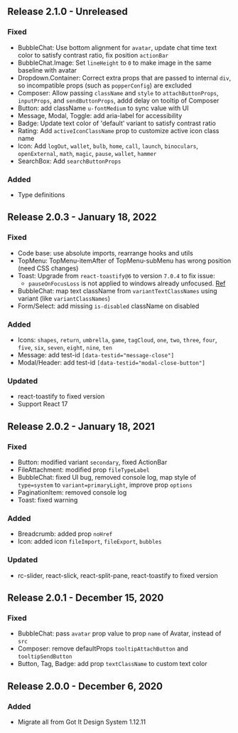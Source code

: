 ## Release 2.1.0 - Unreleased

### Fixed
* BubbleChat: Use bottom alignment for `avatar`, update chat time text color to satisfy contrast ratio, fix position `actionBar`
* BubbleChat.Image: Set `lineHeight` to `0` to make image in the same baseline with avatar
* Dropdown.Container: Correct extra props that are passed to internal `div`, so incompatible props (such as `popperConfig`) are excluded
* Composer: Allow passing `className` and `style` to `attachButtonProps`, `inputProps`, and `sendButtonProps`, addd delay on tooltip of Composer
* Button: add className `u-fontMedium` to sync value with UI
* Message, Modal, Toggle: add aria-label for accessibility
* Badge: Update text color of 'default' variant to satisfy contrast ratio
* Rating: Add `activeIconClassName` prop to customize active icon class name
* Icon: Add `logOut`, `wallet`, `bulb`, `home`, `call`, `launch`, `binoculars`, `openExternal`, `math`, `magic`, `pause`, `wallet`, `hammer`
* SearchBox: Add `searchButtonProps`

### Added
* Type definitions


## Release 2.0.3 - January 18, 2022

### Fixed

-   Code base: use absolute imports, rearrange hooks and utils
-   TopMenu: TopMenu-itemAfter of TopMenu-subMenu has wrong position (need CSS changes)
-   Toast: Upgrade from `react-toastify@6` to version `7.0.4` to fix issue:
    -   `pauseOnFocusLoss` is not applied to windows already unfocused. [Ref](https://github.com/fkhadra/react-toastify/issues/541)
-   BubbleChat: map text className from `variantTextClassNames` using variant (like `variantClassNames`)
-   Form/Select: add missing `is-disabled` className on disabled

### Added

-   Icons: `shapes`, `return`, `umbrella`, `game`, `tagCloud`, `one`, `two`, `three`, `four`, `five`, `six`, `seven`, `eight`, `nine`, `ten`
-   Message: add test-id `[data-testid="message-close"]`
-   Modal/Header: add test-id `[data-testid="modal-close-button"]`

### Updated

-   react-toastify to fixed version
-   Support React 17

## Release 2.0.2 - January 18, 2021

### Fixed

-   Button: modified variant `secondary`, fixed ActionBar
-   FileAttachment: modified prop `fileTypeLabel`
-   BubbleChat: fixed UI bug, removed console log, map style of `type=system` to `variant=primaryLight`, improve prop `options`
-   PaginationItem: removed console log
-   Toast: fixed warning

### Added

-   Breadcrumb: added prop `noHref`
-   Icon: added icon `fileImport`, `fileExport`, `bubbles`

### Updated

-   rc-slider, react-slick, react-split-pane, react-toastify to fixed version

## Release 2.0.1 - December 15, 2020

### Fixed

-   BubbleChat: pass `avatar` prop value to prop `name` of Avatar, instead of `src`
-   Composer: remove defaultProps `tooltipAttachButton` and `tooltipSendButton`
-   Button, Tag, Badge: add prop `textClassName` to custom text color

## Release 2.0.0 - December 6, 2020

### Added

-   Migrate all from Got It Design System 1.12.11

